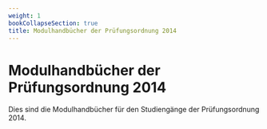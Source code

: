 ```yaml
---
weight: 1
bookCollapseSection: true
title: Modulhandbücher der Prüfungsordnung 2014
---
```


# Modulhandbücher der Prüfungsordnung 2014

Dies sind die Modulhandbücher für den Studiengänge der Prüfungsordnung
2014.
